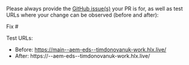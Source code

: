 Please always provide the [GitHub issue(s)](../issues) your PR is for, as well as test URLs where your change can be observed (before and after):

Fix #<gh-issue-id>

Test URLs:
- Before: https://main--aem-eds--timdonovanuk-work.hlx.live/
- After: https://<branch>--aem-eds--timdonovanuk-work.hlx.live/
